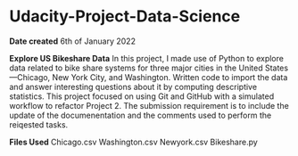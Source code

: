 # Udacity-Project-Data-Science

**Date created**
6th of January 2022

**Explore US Bikeshare Data**
In this project, I made use of Python to explore data related to bike share systems for three major cities in the United States—Chicago, New York City, and Washington. Written code to import the data and answer interesting questions about it by computing descriptive statistics. This project focused on using Git and GitHub with a simulated workflow to refactor Project 2. The submission requirement is to include the update of the documenentation and the comments used to perform the reiqested tasks.

**Files Used**
Chicago.csv
Washington.csv
Newyork.csv
Bikeshare.py




